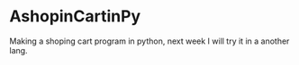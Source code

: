 # AshopinCartinPy
Making a shoping cart program in python, next week I will try it in a another lang.

